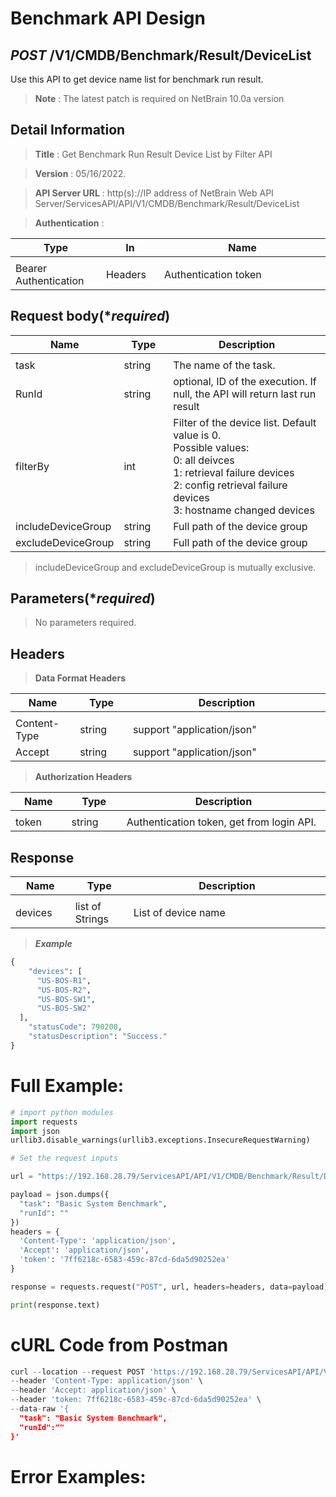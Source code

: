 
# Benchmark API Design

## ***POST*** /V1/CMDB/Benchmark/Result/DeviceList
Use this API to get device name list for benchmark run result.
> **Note** : The latest patch is required on NetBrain 10.0a version

## Detail Information

> **Title** : Get Benchmark Run Result Device List by Filter API<br>

> **Version** : 05/16/2022.

> **API Server URL** : http(s)://IP address of NetBrain Web API Server/ServicesAPI/API/V1/CMDB/Benchmark/Result/DeviceList

> **Authentication** : 

|**Type**|**In**|**Name**|
|------|------|------|
|<img width=100/>|<img width=100/>|<img width=500/>|
|Bearer Authentication| Headers | Authentication token | 

## Request body(****required***)

|**Name**|**Type**|**Description**|
|------|------|------|
|<img width=100/>|<img width=100/>|<img width=500/>|
|task | string  | The name of the task.  |
|RunId | string  | optional, ID of the execution. If null, the API will return last run result  |
|filterBy | int  | Filter of the device list. Default value is 0. <br>Possible values:<br>0: all deivces<br>1: retrieval failure devices<br>2: config retrieval failure devices<br>3: hostname changed devices  |
|includeDeviceGroup | string  | Full path of the device group  |
|excludeDeviceGroup | string  | Full path of the device group  |

> includeDeviceGroup and excludeDeviceGroup is mutually exclusive.

## Parameters(****required***)

> No parameters required.

## Headers

> **Data Format Headers**

|**Name**|**Type**|**Description**|
|------|------|------|
|<img width=100/>|<img width=100/>|<img width=500/>|
| Content-Type | string  | support "application/json" |
| Accept | string  | support "application/json" |

> **Authorization Headers**

|**Name**|**Type**|**Description**|
|------|------|------|
|<img width=100/>|<img width=100/>|<img width=500/>|
| token | string  | Authentication token, get from login API. |

## Response

|**Name**|**Type**|**Description**|
|------|------|------|
|<img width=100/>|<img width=100/>|<img width=500/>|
|devices| list of Strings | List of device name   |

> ***Example***


```python
{
    "devices": [
      "US-BOS-R1",
      "US-BOS-R2",
      "US-BOS-SW1",
      "US-BOS-SW2"
  ],
    "statusCode": 790200,
    "statusDescription": "Success."
}
```

# Full Example:


```python
# import python modules 
import requests
import json
urllib3.disable_warnings(urllib3.exceptions.InsecureRequestWarning)

# Set the request inputs

url = "https://192.168.28.79/ServicesAPI/API/V1/CMDB/Benchmark/Result/DeviceList"

payload = json.dumps({
  "task": "Basic System Benchmark",
  "runId": ""
})
headers = {
  'Content-Type': 'application/json',
  'Accept': 'application/json',
  'token': '7ff6218c-6583-459c-87cd-6da5d90252ea'
}

response = requests.request("POST", url, headers=headers, data=payload)

print(response.text)
```    

# cURL Code from Postman


```python
curl --location --request POST 'https://192.168.28.79/ServicesAPI/API/V1/CMDB/Benchmark/Result/DeviceList' \
--header 'Content-Type: application/json' \
--header 'Accept: application/json' \
--header 'token: 7ff6218c-6583-459c-87cd-6da5d90252ea' \
--data-raw '{
  "task": "Basic System Benchmark",
  "runId":""
}'
```

# Error Examples:


```python

```
